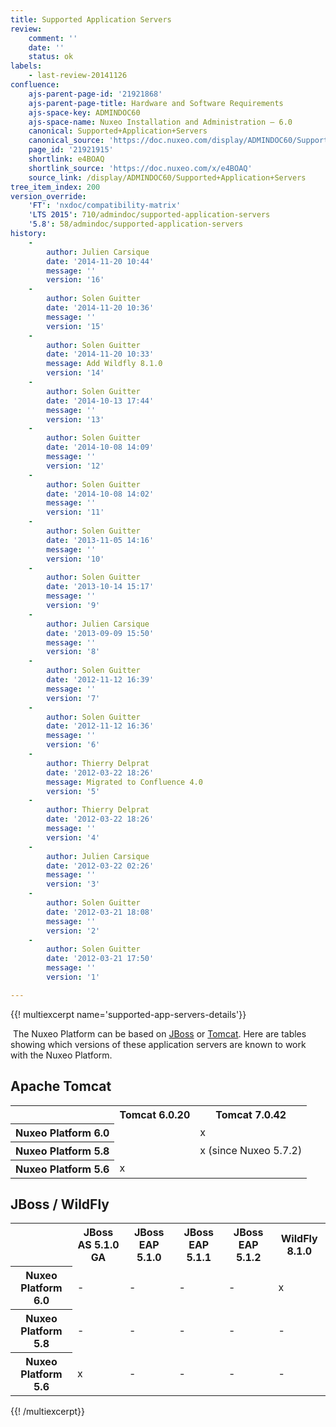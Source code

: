 ```yaml
---
title: Supported Application Servers
review:
    comment: ''
    date: ''
    status: ok
labels:
    - last-review-20141126
confluence:
    ajs-parent-page-id: '21921868'
    ajs-parent-page-title: Hardware and Software Requirements
    ajs-space-key: ADMINDOC60
    ajs-space-name: Nuxeo Installation and Administration — 6.0
    canonical: Supported+Application+Servers
    canonical_source: 'https://doc.nuxeo.com/display/ADMINDOC60/Supported+Application+Servers'
    page_id: '21921915'
    shortlink: e4BOAQ
    shortlink_source: 'https://doc.nuxeo.com/x/e4BOAQ'
    source_link: /display/ADMINDOC60/Supported+Application+Servers
tree_item_index: 200
version_override:
    'FT': 'nxdoc/compatibility-matrix'
    'LTS 2015': 710/admindoc/supported-application-servers
    '5.8': 58/admindoc/supported-application-servers
history:
    -
        author: Julien Carsique
        date: '2014-11-20 10:44'
        message: ''
        version: '16'
    -
        author: Solen Guitter
        date: '2014-11-20 10:36'
        message: ''
        version: '15'
    -
        author: Solen Guitter
        date: '2014-11-20 10:33'
        message: Add Wildfly 8.1.0
        version: '14'
    -
        author: Solen Guitter
        date: '2014-10-13 17:44'
        message: ''
        version: '13'
    -
        author: Solen Guitter
        date: '2014-10-08 14:09'
        message: ''
        version: '12'
    -
        author: Solen Guitter
        date: '2014-10-08 14:02'
        message: ''
        version: '11'
    -
        author: Solen Guitter
        date: '2013-11-05 14:16'
        message: ''
        version: '10'
    -
        author: Solen Guitter
        date: '2013-10-14 15:17'
        message: ''
        version: '9'
    -
        author: Julien Carsique
        date: '2013-09-09 15:50'
        message: ''
        version: '8'
    -
        author: Solen Guitter
        date: '2012-11-12 16:39'
        message: ''
        version: '7'
    -
        author: Solen Guitter
        date: '2012-11-12 16:36'
        message: ''
        version: '6'
    -
        author: Thierry Delprat
        date: '2012-03-22 18:26'
        message: Migrated to Confluence 4.0
        version: '5'
    -
        author: Thierry Delprat
        date: '2012-03-22 18:26'
        message: ''
        version: '4'
    -
        author: Julien Carsique
        date: '2012-03-22 02:26'
        message: ''
        version: '3'
    -
        author: Solen Guitter
        date: '2012-03-21 18:08'
        message: ''
        version: '2'
    -
        author: Solen Guitter
        date: '2012-03-21 17:50'
        message: ''
        version: '1'

---
```

{{! multiexcerpt name='supported-app-servers-details'}}

&nbsp;The Nuxeo Platform can be based on [JBoss](http://www.jboss.org/jbossas/) or [Tomcat](http://tomcat.apache.org/). Here are tables showing which versions of these application servers are known to work with the Nuxeo Platform.

## Apache Tomcat

<div class="table-scroll"><table class="hover"><tbody><tr><th colspan="1">&nbsp;</th><th colspan="1">Tomcat 6.0.20</th><th colspan="1">Tomcat 7.0.42</th></tr><tr><th colspan="1">Nuxeo Platform 6.0</th><td colspan="1">&nbsp;</td><td colspan="1">x</td></tr><tr><th colspan="1">Nuxeo Platform 5.8</th><td colspan="1">&nbsp;</td><td colspan="1">x (since Nuxeo 5.7.2)</td></tr><tr><th colspan="1">Nuxeo Platform 5.6</th><td colspan="1">x</td><td colspan="1">&nbsp;</td></tr></tbody></table></div>

## JBoss / WildFly

<div class="table-scroll"><table class="hover"><tbody><tr><th colspan="1">&nbsp;</th><th colspan="1">JBoss AS 5.1.0 GA</th><th colspan="1">JBoss EAP 5.1.0</th><th colspan="1">JBoss EAP 5.1.1</th><th colspan="1">JBoss EAP 5.1.2</th><th colspan="1">WildFly 8.1.0</th></tr><tr><th colspan="1">Nuxeo Platform 6.0</th><td colspan="1">-</td><td colspan="1">-</td><td colspan="1">-</td><td colspan="1">-</td><td colspan="1">x</td></tr><tr><th colspan="1">Nuxeo Platform 5.8</th><td colspan="1">-</td><td colspan="1">-</td><td colspan="1">-</td><td colspan="1">-</td><td colspan="1">-</td></tr><tr><th colspan="1">Nuxeo Platform 5.6</th><td colspan="1">x</td><td colspan="1">-</td><td colspan="1">-</td><td colspan="1">-</td><td colspan="1">-</td></tr></tbody></table></div>{{! /multiexcerpt}}
